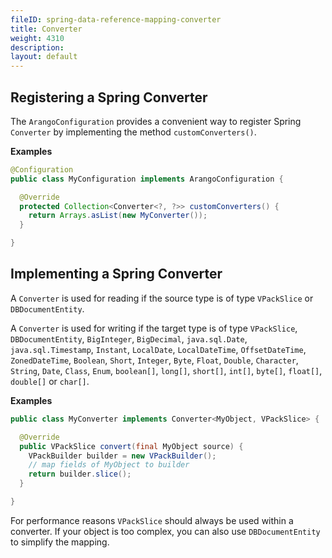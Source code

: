 ```yaml
---
fileID: spring-data-reference-mapping-converter
title: Converter
weight: 4310
description: 
layout: default
---
```

## Registering a Spring Converter

The `ArangoConfiguration` provides a convenient way to register Spring `Converter` by implementing the method `customConverters()`.

**Examples**

```Java
@Configuration
public class MyConfiguration implements ArangoConfiguration {

  @Override
  protected Collection<Converter<?, ?>> customConverters() {
    return Arrays.asList(new MyConverter());
  }

}
```

## Implementing a Spring Converter

A `Converter` is used for reading if the source type is of type `VPackSlice` or `DBDocumentEntity`.

A `Converter` is used for writing if the target type is of type `VPackSlice`, `DBDocumentEntity`, `BigInteger`, `BigDecimal`, `java.sql.Date`, `java.sql.Timestamp`, `Instant`, `LocalDate`, `LocalDateTime`, `OffsetDateTime`, `ZonedDateTime`, `Boolean`, `Short`, `Integer`, `Byte`, `Float`, `Double`, `Character`, `String`, `Date`, `Class`, `Enum`, `boolean[]`, `long[]`, `short[]`, `int[]`, `byte[]`, `float[]`, `double[]` or `char[]`.

**Examples**

```Java
public class MyConverter implements Converter<MyObject, VPackSlice> {

  @Override
  public VPackSlice convert(final MyObject source) {
    VPackBuilder builder = new VPackBuilder();
    // map fields of MyObject to builder
    return builder.slice();
  }

}
```

For performance reasons `VPackSlice` should always be used within a converter. If your object is too complex, you can also use `DBDocumentEntity` to simplify the mapping.
